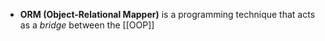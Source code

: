 - **ORM (Object-Relational Mapper)** is a programming technique that acts as a *bridge* between the [[OOP]]